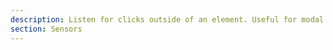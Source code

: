 ```yaml
---
description: Listen for clicks outside of an element. Useful for modal or dropdown.
section: Sensors
---
```


<script lang="ts">
	import Example from './example.svelte';

</script>

<Example />
